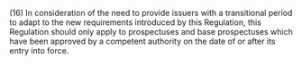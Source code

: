 (16) In consideration of the need to provide issuers with a transitional period to adapt to the new requirements introduced by this Regulation, this Regulation should only apply to prospectuses and base prospectuses which have been approved by a competent authority on the date of or after its entry into force.